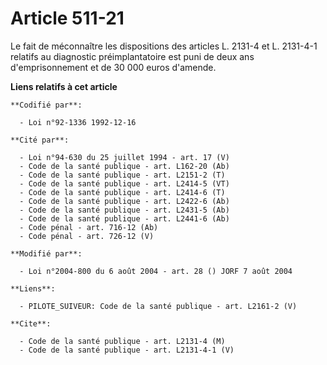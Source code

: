 # Article 511-21

Le fait de méconnaître les dispositions des articles L. 2131-4 et L. 2131-4-1 relatifs au diagnostic préimplantatoire est
puni de deux ans d'emprisonnement et de 30 000 euros d'amende.

**Liens relatifs à cet article**

	**Codifié par**:

	  - Loi n°92-1336 1992-12-16

	**Cité par**:

	  - Loi n°94-630 du 25 juillet 1994 - art. 17 (V)
	  - Code de la santé publique - art. L162-20 (Ab)
	  - Code de la santé publique - art. L2151-2 (T)
	  - Code de la santé publique - art. L2414-5 (VT)
	  - Code de la santé publique - art. L2414-6 (T)
	  - Code de la santé publique - art. L2422-6 (Ab)
	  - Code de la santé publique - art. L2431-5 (Ab)
	  - Code de la santé publique - art. L2441-6 (Ab)
	  - Code pénal - art. 716-12 (Ab)
	  - Code pénal - art. 726-12 (V)

	**Modifié par**:

	  - Loi n°2004-800 du 6 août 2004 - art. 28 () JORF 7 août 2004

	**Liens**:

	  - PILOTE_SUIVEUR: Code de la santé publique - art. L2161-2 (V)

	**Cite**:

	  - Code de la santé publique - art. L2131-4 (M)
	  - Code de la santé publique - art. L2131-4-1 (V)
